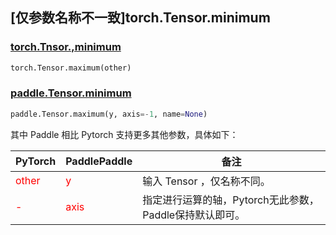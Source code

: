 ## [仅参数名称不一致]torch.Tensor.minimum

### [torch.Tnsor.,minimum](https://pytorch.org/docs/stable/generated/torch.Tensor.minimum.html)

```python
torch.Tensor.maximum(other)
```

### [paddle.Tensor.minimum](https://www.paddlepaddle.org.cn/documentation/docs/zh/api/paddle/Tensor_cn.html#minimum-y-axis-1-name-none)

```python
paddle.Tensor.maximum(y, axis=-1, name=None)
```

其中 Paddle 相比 Pytorch 支持更多其他参数，具体如下：

| PyTorch                          | PaddlePaddle                    | 备注                                 |
|----------------------------------|---------------------------------|------------------------------------|
| <font color='red'> other </font> | <font color='red'> y </font>    | 输⼊ Tensor ，仅名称不同。                  |
| <font color='red'> - </font>     | <font color='red'> axis </font> | 指定进行运算的轴，Pytorch无此参数，Paddle保持默认即可。 |